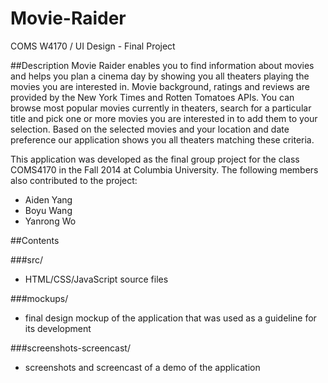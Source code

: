 # Movie-Raider
COMS W4170 / UI Design - Final Project

##Description
Movie Raider enables you to find information about movies and helps you plan a cinema day by showing you all theaters playing the movies you are interested in. Movie background, ratings and reviews are provided by the New York Times and Rotten Tomatoes APIs. You can browse most popular movies currently in theaters, search for a particular title and pick one or more movies you are interested in to add them to your selection. Based on the selected movies and your location and date preference our application shows you all theaters matching these criteria.

This application was developed as the final group project for the class COMS4170 in the Fall 2014 at Columbia University. The following members also contributed to the project:
- Aiden Yang
- Boyu Wang
- Yanrong Wo

##Contents

###src/
- HTML/CSS/JavaScript source files

###mockups/
- final design mockup of the application that was used as a guideline for its development

###screenshots-screencast/
- screenshots and screencast of a demo of the application
